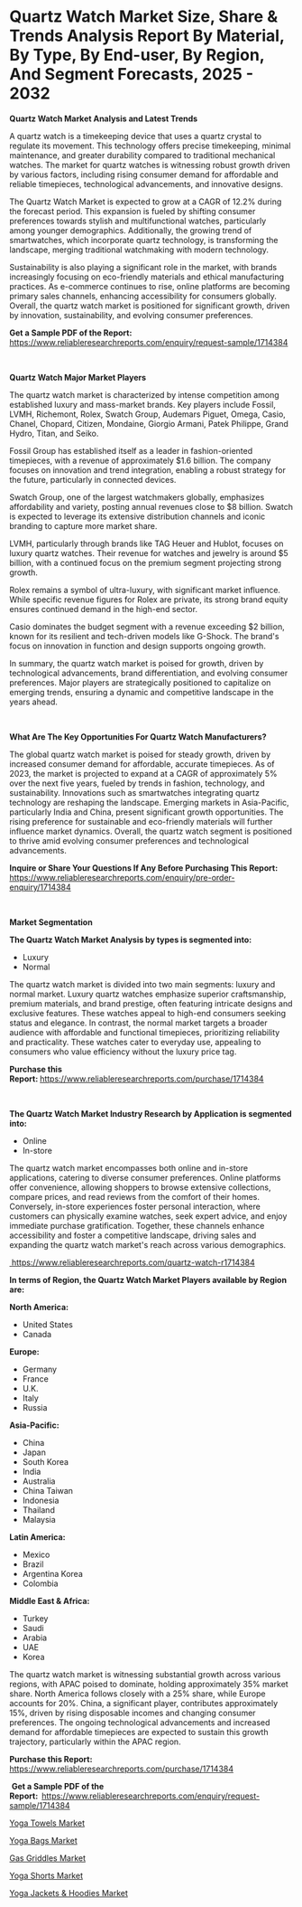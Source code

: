 <p><h1>Quartz Watch Market Size, Share & Trends Analysis Report By Material, By Type, By End-user, By Region, And Segment Forecasts, 2025 - 2032</h1></p><p><strong>Quartz Watch Market Analysis and Latest Trends</strong></p>
<p><p>A quartz watch is a timekeeping device that uses a quartz crystal to regulate its movement. This technology offers precise timekeeping, minimal maintenance, and greater durability compared to traditional mechanical watches. The market for quartz watches is witnessing robust growth driven by various factors, including rising consumer demand for affordable and reliable timepieces, technological advancements, and innovative designs.</p><p>The Quartz Watch Market is expected to grow at a CAGR of 12.2% during the forecast period. This expansion is fueled by shifting consumer preferences towards stylish and multifunctional watches, particularly among younger demographics. Additionally, the growing trend of smartwatches, which incorporate quartz technology, is transforming the landscape, merging traditional watchmaking with modern technology. </p><p>Sustainability is also playing a significant role in the market, with brands increasingly focusing on eco-friendly materials and ethical manufacturing practices. As e-commerce continues to rise, online platforms are becoming primary sales channels, enhancing accessibility for consumers globally. Overall, the quartz watch market is positioned for significant growth, driven by innovation, sustainability, and evolving consumer preferences.</p></p>
<p><strong>Get a Sample PDF of the Report:&nbsp;</strong> <a href="https://www.reliableresearchreports.com/enquiry/request-sample/1714384?utm_campaign=12&utm_medium=2&utm_source=Github&utm_content=ia&utm_term=07022025&utm_id=quartz-watch">https://www.reliableresearchreports.com/enquiry/request-sample/1714384</a></p>
<p>&nbsp;</p>
<p><strong>Quartz Watch Major Market Players</strong></p>
<p><p>The quartz watch market is characterized by intense competition among established luxury and mass-market brands. Key players include Fossil, LVMH, Richemont, Rolex, Swatch Group, Audemars Piguet, Omega, Casio, Chanel, Chopard, Citizen, Mondaine, Giorgio Armani, Patek Philippe, Grand Hydro, Titan, and Seiko.</p><p>Fossil Group has established itself as a leader in fashion-oriented timepieces, with a revenue of approximately $1.6 billion. The company focuses on innovation and trend integration, enabling a robust strategy for the future, particularly in connected devices.</p><p>Swatch Group, one of the largest watchmakers globally, emphasizes affordability and variety, posting annual revenues close to $8 billion. Swatch is expected to leverage its extensive distribution channels and iconic branding to capture more market share.</p><p>LVMH, particularly through brands like TAG Heuer and Hublot, focuses on luxury quartz watches. Their revenue for watches and jewelry is around $5 billion, with a continued focus on the premium segment projecting strong growth.</p><p>Rolex remains a symbol of ultra-luxury, with significant market influence. While specific revenue figures for Rolex are private, its strong brand equity ensures continued demand in the high-end sector.</p><p>Casio dominates the budget segment with a revenue exceeding $2 billion, known for its resilient and tech-driven models like G-Shock. The brand's focus on innovation in function and design supports ongoing growth.</p><p>In summary, the quartz watch market is poised for growth, driven by technological advancements, brand differentiation, and evolving consumer preferences. Major players are strategically positioned to capitalize on emerging trends, ensuring a dynamic and competitive landscape in the years ahead.</p></p>
<p>&nbsp;</p>
<p><strong>What Are The Key Opportunities For Quartz Watch Manufacturers?</strong></p>
<p><p>The global quartz watch market is poised for steady growth, driven by increased consumer demand for affordable, accurate timepieces. As of 2023, the market is projected to expand at a CAGR of approximately 5% over the next five years, fueled by trends in fashion, technology, and sustainability. Innovations such as smartwatches integrating quartz technology are reshaping the landscape. Emerging markets in Asia-Pacific, particularly India and China, present significant growth opportunities. The rising preference for sustainable and eco-friendly materials will further influence market dynamics. Overall, the quartz watch segment is positioned to thrive amid evolving consumer preferences and technological advancements.</p></p>
<p><strong>Inquire or Share Your Questions If Any Before Purchasing This Report:</strong> <a href="https://www.reliableresearchreports.com/enquiry/pre-order-enquiry/1714384?utm_campaign=12&utm_medium=2&utm_source=Github&utm_content=ia&utm_term=07022025&utm_id=quartz-watch">https://www.reliableresearchreports.com/enquiry/pre-order-enquiry/1714384</a></p>
<p>&nbsp;</p>
<p><strong>Market Segmentation</strong></p>
<p><strong>The Quartz Watch Market Analysis by types is segmented into:</strong></p>
<p><ul><li>Luxury</li><li>Normal</li></ul></p>
<p><p>The quartz watch market is divided into two main segments: luxury and normal market. Luxury quartz watches emphasize superior craftsmanship, premium materials, and brand prestige, often featuring intricate designs and exclusive features. These watches appeal to high-end consumers seeking status and elegance. In contrast, the normal market targets a broader audience with affordable and functional timepieces, prioritizing reliability and practicality. These watches cater to everyday use, appealing to consumers who value efficiency without the luxury price tag.</p></p>
<p><strong>Purchase this Report:&nbsp;</strong><a href="https://www.reliableresearchreports.com/purchase/1714384?utm_campaign=12&utm_medium=2&utm_source=Github&utm_content=ia&utm_term=07022025&utm_id=quartz-watch">https://www.reliableresearchreports.com/purchase/1714384</a></p>
<p>&nbsp;</p>
<p><strong>The Quartz Watch Market Industry Research by Application is segmented into:</strong></p>
<p><ul><li>Online</li><li>In-store</li></ul></p>
<p><p>The quartz watch market encompasses both online and in-store applications, catering to diverse consumer preferences. Online platforms offer convenience, allowing shoppers to browse extensive collections, compare prices, and read reviews from the comfort of their homes. Conversely, in-store experiences foster personal interaction, where customers can physically examine watches, seek expert advice, and enjoy immediate purchase gratification. Together, these channels enhance accessibility and foster a competitive landscape, driving sales and expanding the quartz watch market's reach across various demographics.</p></p>
<p><a href="https://www.reliableresearchreports.com/quartz-watch-r1714384?utm_campaign=12&utm_medium=2&utm_source=Github&utm_content=ia&utm_term=07022025&utm_id=quartz-watch">&nbsp;https://www.reliableresearchreports.com/quartz-watch-r1714384</a></p>
<p><strong>In terms of Region, the Quartz Watch Market Players available by Region are:</strong></p>
<p>
    <p> <strong> North America: </strong>
        <ul>
            <li>United States</li>
            <li>Canada</li>
        </ul>
        </p> 
    <p> <strong> Europe: </strong>
        <ul>
            <li>Germany</li>
            <li>France</li>
            <li>U.K.</li>
            <li>Italy</li>
            <li>Russia</li>
        </ul>
        </p> 
    <p> <strong> Asia-Pacific: </strong>
        <ul>
            <li>China</li>
            <li>Japan</li>
            <li>South Korea</li>
            <li>India</li>
            <li>Australia</li>
            <li>China Taiwan</li>
            <li>Indonesia</li>
            <li>Thailand</li>
            <li>Malaysia</li>
        </ul>
        </p> 
    <p> <strong> Latin America: </strong>
        <ul>
            <li>Mexico</li>
            <li>Brazil</li>
            <li>Argentina Korea</li>
            <li>Colombia</li>
        </ul>
        </p> 
    <p> <strong> Middle East & Africa: </strong>
        <ul>
            <li>Turkey</li>
            <li>Saudi</li>
            <li>Arabia</li>
            <li>UAE</li>
            <li>Korea</li>
        </ul>
    </p>
    </p>
<p><p>The quartz watch market is witnessing substantial growth across various regions, with APAC poised to dominate, holding approximately 35% market share. North America follows closely with a 25% share, while Europe accounts for 20%. China, a significant player, contributes approximately 15%, driven by rising disposable incomes and changing consumer preferences. The ongoing technological advancements and increased demand for affordable timepieces are expected to sustain this growth trajectory, particularly within the APAC region.</p></p>
<p><strong>Purchase this Report: </strong><a href="https://www.reliableresearchreports.com/purchase/1714384?utm_campaign=12&utm_medium=2&utm_source=Github&utm_content=ia&utm_term=07022025&utm_id=quartz-watch">https://www.reliableresearchreports.com/purchase/1714384</a></p>
<p>&nbsp;<strong>Get a Sample PDF of the Report:&nbsp;&nbsp;</strong><a href="https://www.reliableresearchreports.com/enquiry/request-sample/1714384?utm_campaign=12&utm_medium=2&utm_source=Github&utm_content=ia&utm_term=07022025&utm_id=quartz-watch">https://www.reliableresearchreports.com/enquiry/request-sample/1714384</a></p>
<p><strong></strong></p>
<p><p><a href="https://github.com/nemcemakoi/Market-Research-Report-List-1/blob/main/yoga-towels-market.md?utm_campaign=12&utm_medium=2&utm_source=Github&utm_content=ia&utm_term=07022025&utm_id=quartz-watch">Yoga Towels Market</a></p><p><a href="https://github.com/katonmarti489/Market-Research-Report-List-1/blob/main/yoga-bags-market.md?utm_campaign=12&utm_medium=2&utm_source=Github&utm_content=ia&utm_term=07022025&utm_id=quartz-watch">Yoga Bags Market</a></p><p><a href="https://github.com/rushanday/Market-Research-Report-List-1/blob/main/gas-griddles-market.md?utm_campaign=12&utm_medium=2&utm_source=Github&utm_content=ia&utm_term=07022025&utm_id=quartz-watch">Gas Griddles Market</a></p><p><a href="https://github.com/sadithsondah72/Market-Research-Report-List-1/blob/main/yoga-shorts-market.md?utm_campaign=12&utm_medium=2&utm_source=Github&utm_content=ia&utm_term=07022025&utm_id=quartz-watch">Yoga Shorts Market</a></p><p><a href="https://github.com/mshiradeth/Market-Research-Report-List-1/blob/main/yoga-jackets-hoodies-market.md?utm_campaign=12&utm_medium=2&utm_source=Github&utm_content=ia&utm_term=07022025&utm_id=quartz-watch">Yoga Jackets & Hoodies Market</a></p></p>